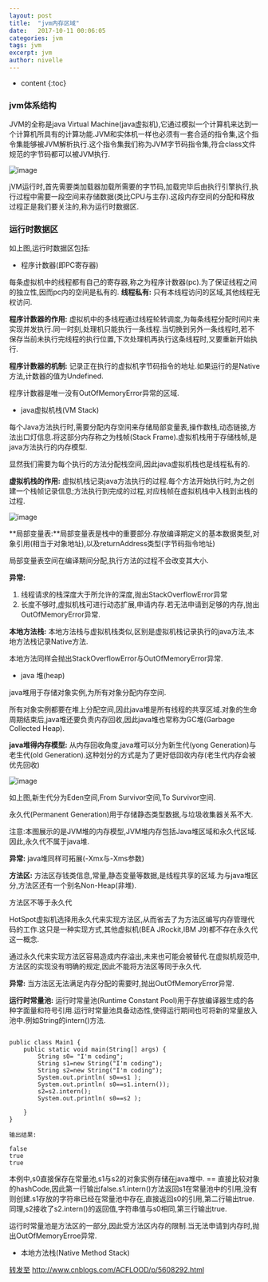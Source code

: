 ```yaml
---
layout: post
title:  "jvm内存区域"
date:   2017-10-11 00:06:05
categories: jvm
tags: jvm
excerpt: jvm
author: nivelle
---
```


* content
{:toc}

### jvm体系结构

JVM的全称是java Virtual Machine(java虚拟机),它通过模拟一个计算机来达到一个计算机所具有的计算功能.JVM和实体机一样也必须有一套合适的指令集,这个指令集能够被JVM解析执行.这个指令集我们称为JVM字节码指令集,符合class文件规范的字节码都可以被JVM执行.

![image](http://7xpuj1.com1.z0.glb.clouddn.com/jvm%E5%86%85%E5%AD%98%E5%8C%BA%E5%9F%9F%E7%BB%93%E6%9E%84%E5%9B%BE.jpg)


jVM运行时,首先需要类加载器加载所需要的字节码,加载完毕后由执行引擎执行,执行过程中需要一段空间来存储数据(类比CPU与主存).这段内存空间的分配和释放过程正是我们要关注的,称为运行时数据区.

### 运行时数据区

如上图,运行时数据区包括:

- 程序计数器(即PC寄存器)

每条虚拟机中的线程都有自己的寄存器,称之为程序计数器(pc).为了保证线程之间的独立性,因而pc内的空间是私有的.
**线程私有:** 只有本线程访问的区域,其他线程无权访问.

**程序计数器的作用:** 虚拟机中的多线程通过线程轮转调度,为每条线程分配时间片来实现并发执行.同一时刻,处理机只能执行一条线程.当切换到另外一条线程时,若不保存当前未执行完线程的执行位置,下次处理机再执行这条线程时,又要重新开始执行.

**程序计数器的机制:** 记录正在执行的虚拟机字节码指令的地址.如果运行的是Native方法,计数器的值为Undefined.

程序计数器是唯一没有OutOfMemoryError异常的区域.

- java虚拟机栈(VM Stack)

每个Java方法执行时,需要分配内存空间来存储局部变量表,操作数栈,动态链接,方法出口灯信息.将这部分内存称之为栈帧(Stack Frame).虚拟机栈用于存储栈帧,是java方法执行的内存模型.

显然我们需要为每个执行的方法分配栈空间,因此java虚拟机栈也是线程私有的.

**虚拟机栈的作用:** 虚拟机栈记录java方法执行的过程.每个方法开始执行时,为之创建一个栈帧记录信息;方法执行到完成的过程,对应栈帧在虚拟机栈中入栈到出栈的过程.

![image](http://7xpuj1.com1.z0.glb.clouddn.com/java%E8%99%9A%E6%8B%9F%E6%9C%BA%E6%A0%88.png)

**局部变量表:**局部变量表是栈中的重要部分.存放编译期定义的基本数据类型,对象引用(相当于对象地址),以及returnAddress类型(字节码指令地址)

局部变量表空间在编译期间分配,执行方法的过程不会改变其大小.

**异常:**

1. 线程请求的栈深度大于所允许的深度,抛出StackOverflowError异常
2. 长度不够时,虚拟机栈可进行动态扩展,申请内存.若无法申请到足够的内存,抛出OutOfMemoryError异常.

**本地方法栈:** 本地方法栈与虚拟机栈类似,区别是虚拟机栈记录执行的java方法,本地方法栈记录Native方法.

本地方法同样会抛出StackOverflowError与OutOfMemoryError异常.

- java 堆(heap)

java堆用于存储对象实例,为所有对象分配内存空间.

所有对象实例都要在堆上分配空间,因此java堆是所有线程的共享区域.对象的生命周期结束后,java堆还要负责内存回收,因此java堆也常称为GC堆(Garbage Collected Heap).

**java堆得内存模型:** 从内存回收角度,java堆可以分为新生代(yong Generation)与老生代(old Generation).这种划分的方式是为了更好低回收内存(老生代内存会被优先回收)

![image](http://7xpuj1.com1.z0.glb.clouddn.com/jvm%E5%88%86%E4%BB%A3%E7%BB%93%E6%9E%84.jpg)

如上图,新生代分为Eden空间,From Survivor空间,To Survivor空间.

永久代(Permanent Generation)用于存储静态类型数据,与垃圾收集器关系不大.

注意:本图展示的是JVM堆的内存模型,JVM堆内存包括Java堆区域和永久代区域.因此,永久代不属于java堆.

**异常:** java堆同样可拓展(-Xmx与-Xms参数)


**方法区:** 方法区存钱类信息,常量,静态变量等数据,是线程共享的区域.为与java堆区分,方法区还有一个别名Non-Heap(非堆).

方法区不等于永久代

HotSpot虚拟机选择用永久代来实现方法区,从而省去了为方法区编写内存管理代码的工作.这只是一种实现方式,其他虚拟机(BEA JRockit,IBM J9)都不存在永久代这一概念.

通过永久代来实现方法区容易造成内存溢出,未来也可能会被替代.在虚拟机规范中,方法区的实现没有明确的规定,因此不能将方法区等同于永久代.

**异常:** 当方法区无法满足内存分配的需要时,抛出OutOfMemoryError异常.


**运行时常量池:** 运行时常量池(Runtime Constant Pool)用于存放编译器生成的各种字面量和符号引用.运行时常量池具备动态性,使得运行期间也可将新的常量放入池中.例如String的intern()方法.

```

public class Main1 {
    public static void main(String[] args) {
        String s0= "I'm coding";   
        String s1=new String("I'm coding");   
        String s2=new String("I'm coding");   
        System.out.println( s0==s1 );  
        System.out.println( s0==s1.intern());   
        s2=s2.intern();  
        System.out.println( s0==s2 );   
          
    }
}

输出结果:

false
true
true

```
本例中,s0直接保存在常量池,s1与s2的对象实例存储在java堆中. == 直接比较对象的hashCode,因此第一行输出false.s1.intern()方法返回s1在常量池中的引用,没有则创建.s1存放的字符串已经在常量池中存在,直接返回s0的引用,第二行输出true.同理,s2接收了s2.intern()的返回值,字符串值与s0相同,第三行输出true.

运行时常量池是方法区的一部分,因此受方法区内存的限制.当无法申请到内存时,抛出OutOfMemoryErroe异常.

- 本地方法栈(Native Method Stack)

[转发至](http://www.cnblogs.com/ACFLOOD/p/5608292.html) http://www.cnblogs.com/ACFLOOD/p/5608292.html
